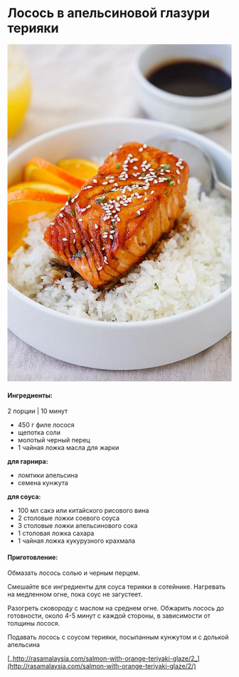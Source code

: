 ﻿---
image: ../pics/e721c66192bc6e79a84d1f0f66b7d87f-1.jpg
---
# Лосось в апельсиновой глазури терияки

![](../pics/e721c66192bc6e79a84d1f0f66b7d87f-1.jpg)

#### Ингредиенты:

2 порции \| 10 минут

* 450 г филе лосося
* щепотка соли 
* молотый черный перец 
* 1 чайная ложка масла для жарки

**для гарнира:**

* ломтики апельсина
* семена кунжута

**для соуса:**

* 100 мл сакэ или китайского рисового вина
* 2 столовые ложки соевого соуса 
* 3 столовые ложки апельсинового сока 
* 1 столовая ложка сахара 
* 1 чайная ложка кукурузного крахмала 

#### Приготовление:

Обмазать лосось солью и черным перцем.

Смешайте все ингредиенты для соуса терияки в сотейнике. Нагревать на медленном огне, пока соус не загустеет.

Разогреть сковороду с маслом на среднем огне. Обжарить лосось до готовности, около 4-5 минут с каждой стороны, в зависимости от толщины лосося.

Подавать лосось с соусом терияки, посыпанным кунжутом и с долькой апельсина

[_http://rasamalaysia.com/salmon-with-orange-teriyaki-glaze/2_](http://rasamalaysia.com/salmon-with-orange-teriyaki-glaze/2/)

